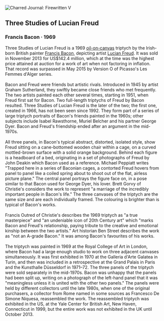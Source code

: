 <div class="artwork-of-the-day">
  <div class="container">
    <div class="img-wrapper">
      <img
        src="https://uploads4.wikiart.org/00108/images/francis-bacon/63039caf449ef726420f6a706700f0ff.jpg!Large.jpg"
        alt="Charred Journal: Firewritten V" />
    </div>
    <div class="artwork-detail">
      <div class="artwork-origin"> 
        <h2 class="artwork-name">Three Studies of Lucian Freud</h2>
        <h3 class="artist">
          Francis Bacon
                    ·  1969
        </h3>
      </div>
      <p class="description">
        <span class="artwork-description-text ng-binding" ng-bind-html="viewModel.ArtworkOfTheDay.Description | unsafe">Three Studies of Lucian Freud is a 1969 <a target="_blank" href="/en/paintings-by-media/oil-on-sacking">oil-on-canvas</a> triptych by the Irish-born British painter <a target="_blank" href="/en/francis-bacon">Francis Bacon</a>, depicting artist <a target="_blank" href="/en/lucian-freud">Lucian Freud</a>. It was sold in November 2013 for US$142.4 million, which at the time was the highest price attained at auction for a work of art when not factoring in inflation. That record was surpassed in May 2015 by Version O of Picasso's Les Femmes d'Alger series.
<br>
<br>Bacon and Freud were friends but artistic rivals. Introduced in 1945 by artist Graham Sutherland, they swiftly became close friends who met frequently. The two artists painted each other several times, starting in 1951, when Freud first sat for Bacon. Two full-length triptychs of Freud by Bacon resulted. Three Studies of Lucian Freud is the later of the two; the first one, created in 1966, has not been seen since 1992. They form part of a series of large triptych portraits of Bacon's friends painted in the 1960s; other subjects include Isabel Rawsthorne, Muriel Belcher and his partner George Dyer. Bacon and Freud's friendship ended after an argument in the mid-1970s.
<br>
<br>All three panels, in Bacon's typical abstract, distorted, isolated style, show Freud sitting on a cane-bottomed wooden chair within a cage, on a curved mottled-brown surface with a solid orange background. Behind each figure is a headboard of a bed, originating in a set of photographs of Freud by John Deakin which Bacon used as a reference. Michael Peppiatt writes "Trapped here in a series of Baconian cages, a contorted Freud hovers from panel to panel like a coiled spring about to shoot out of the flat, airless picture plane." The central panel portrays the figure face on, in a pose similar to that Bacon used for George Dyer, his lover. Brett Gorvy of Christie's considers the work to represent "a marriage of the incredibly important people in Bacon's life." The three canvases of the triptych are the same size and are each individually framed. The colouring is brighter than is typical of Bacon's works.
<br>
<br>Francis Outred of Christie's describes the 1969 triptych as "a true masterpiece" and "an undeniable icon of 20th Century art" which "marks Bacon and Freud's relationship, paying tribute to the creative and emotional kinship between the two artists." Art historian Ben Street describes the work as "not an A-grade Bacon." It was among Bacon's favourites of his works.
<br>
<br>The triptych was painted in 1969 at the Royal College of Art in London, where Bacon had a large enough studio to work on three adjacent canvases simultaneously. It was first exhibited in 1970 at the Galleria d'Arte Galatea in Turin, and then was included in a retrospective at the Grand Palais in Paris and the Kunsthalle Düsseldorf in 1971–72. The three panels of the triptych were sold separately in the mid-1970s. Bacon was unhappy that the panels had been split up, writing on a photograph of the left-hand panel that it was "meaningless unless it is united with the other two panels." The panels were held by different collectors until the late 1980s, when one of the original purchasers, a collector from Rome named in some sources as Francesco De Simone Niquesa, reassembled the work. The reassembled triptych was exhibited in the US, at the Yale Center for British Art, New Haven, Connecticut in 1999, but the entire work was not exhibited in the UK until October 2013.</span>
                        <div class="text-shadow-container" ng-show="showShadow" style=""></div>
      </p>
    </div>
  </div>

</div>
